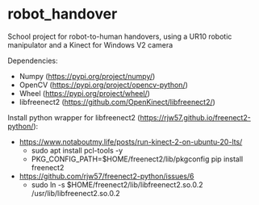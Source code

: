 # robot_handover
School project for robot-to-human handovers, using a UR10 robotic manipulator and a Kinect for Windows V2 camera


Dependencies:
- Numpy (https://pypi.org/project/numpy/)
- OpenCV (https://pypi.org/project/opencv-python/)
- Wheel (https://pypi.org/project/wheel/)
- libfreenect2 (https://github.com/OpenKinect/libfreenect2/)

Install python wrapper for libfreenect2 (https://rjw57.github.io/freenect2-python/):
- https://www.notaboutmy.life/posts/run-kinect-2-on-ubuntu-20-lts/
  * sudo apt install pcl-tools -y
  * PKG_CONFIG_PATH=$HOME/freenect2/lib/pkgconfig pip install freenect2
- https://github.com/rjw57/freenect2-python/issues/6
  * sudo ln -s $HOME/freenect2/lib/libfreenect2.so.0.2 /usr/lib/libfreenect2.so.0.2


